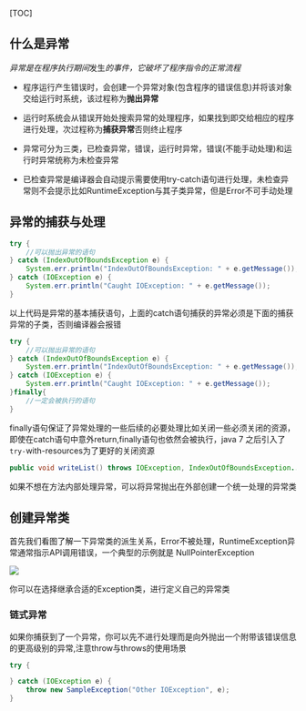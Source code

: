 [TOC]

## 什么是异常

 *异常是在程序执行期间*发生*的事件，它破坏了程序指令的正常流程*

- 程序运行产生错误时，会创建一个异常对象(包含程序的错误信息)并将该对象交给运行时系统，该过程称为**抛出异常**
- 运行时系统会从错误开始处搜索异常的处理程序，如果找到即交给相应的程序进行处理，次过程称为**捕获异常**否则终止程序

- 异常可分为三类，已检查异常，错误，运行时异常，错误(不能手动处理)和运行时异常统称为未检查异常
- 已检查异常是编译器会自动提示需要使用try-catch语句进行处理，未检查异常则不会提示比如RuntimeException与其子类异常，但是Error不可手动处理

## 异常的捕获与处理

```java
try { 
	//可以抛出异常的语句
} catch (IndexOutOfBoundsException e) { 
    System.err.println("IndexOutOfBoundsException: " + e.getMessage()); 
} catch (IOException e) { 
    System.err.println("Caught IOException: " + e.getMessage()); 
}
```

以上代码是异常的基本捕获语句，上面的catch语句捕获的异常必须是下面的捕获异常的子类，否则编译器会报错

```java
try { 
	//可以抛出异常的语句
} catch (IndexOutOfBoundsException e) { 
    System.err.println("IndexOutOfBoundsException: " + e.getMessage()); 
} catch (IOException e) { 
    System.err.println("Caught IOException: " + e.getMessage()); 
}finally{
    //一定会被执行的语句
}
```

finally语句保证了异常处理的一些后续的必要处理比如关闭一些必须关闭的资源，即使在catch语句中意外return,finally语句也依然会被执行，java 7 之后引入了`try-`with-resources为了更好的关闭资源

```java
public void writeList() throws IOException, IndexOutOfBoundsException...{}
```

如果不想在方法内部处理异常，可以将异常抛出在外部创建一个统一处理的异常类

## 创建异常类

首先我们看图了解一下异常类的派生关系，Error不被处理，RuntimeException异常通常指示API调用错误，一个典型的示例就是 NullPointerException

![](D:\mysoft_install\Typora\notes\again\java\img\05.png)

你可以在选择继承合适的Exception类，进行定义自己的异常类

### 链式异常

如果你捕获到了一个异常，你可以先不进行处理而是向外抛出一个附带该错误信息的更高级别的异常,注意throw与throws的使用场景

```java
try { 

} catch (IOException e) { 
    throw new SampleException("Other IOException", e); 
}
```